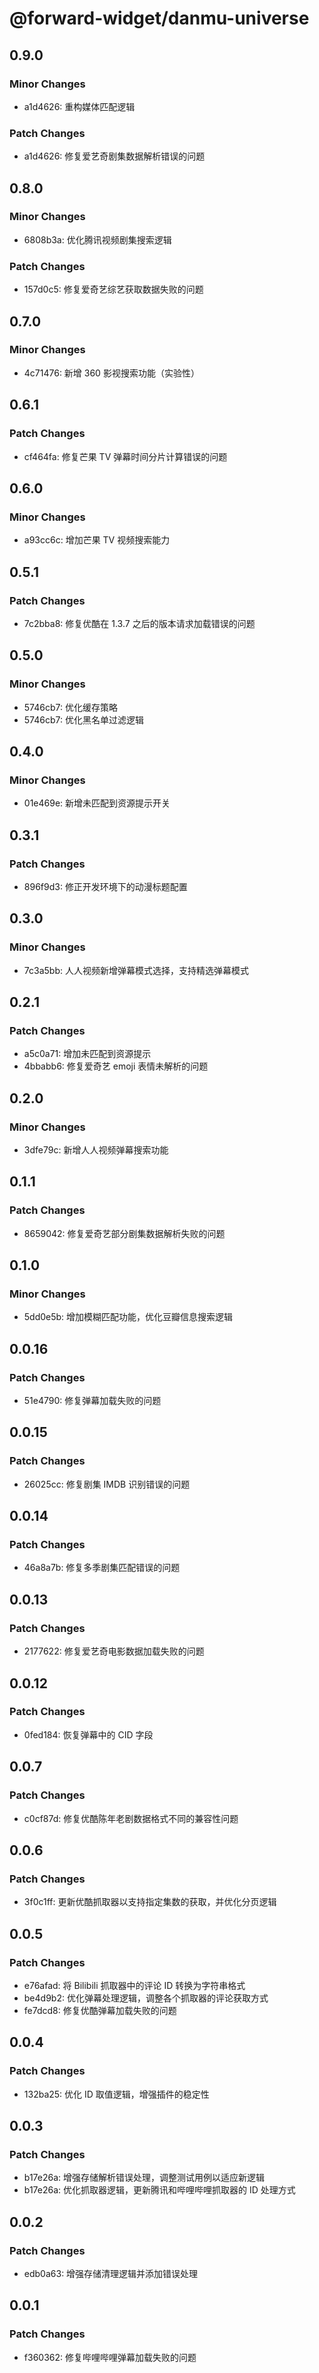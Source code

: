 # @forward-widget/danmu-universe

## 0.9.0

### Minor Changes

- a1d4626: 重构媒体匹配逻辑

### Patch Changes

- a1d4626: 修复爱艺奇剧集数据解析错误的问题

## 0.8.0

### Minor Changes

- 6808b3a: 优化腾讯视频剧集搜索逻辑

### Patch Changes

- 157d0c5: 修复爱奇艺综艺获取数据失败的问题

## 0.7.0

### Minor Changes

- 4c71476: 新增 360 影视搜索功能（实验性）

## 0.6.1

### Patch Changes

- cf464fa: 修复芒果 TV 弹幕时间分片计算错误的问题

## 0.6.0

### Minor Changes

- a93cc6c: 增加芒果 TV 视频搜索能力

## 0.5.1

### Patch Changes

- 7c2bba8: 修复优酷在 1.3.7 之后的版本请求加载错误的问题

## 0.5.0

### Minor Changes

- 5746cb7: 优化缓存策略
- 5746cb7: 优化黑名单过滤逻辑

## 0.4.0

### Minor Changes

- 01e469e: 新增未匹配到资源提示开关

## 0.3.1

### Patch Changes

- 896f9d3: 修正开发环境下的动漫标题配置

## 0.3.0

### Minor Changes

- 7c3a5bb: 人人视频新增弹幕模式选择，支持精选弹幕模式

## 0.2.1

### Patch Changes

- a5c0a71: 增加未匹配到资源提示
- 4bbabb6: 修复爱奇艺 emoji 表情未解析的问题

## 0.2.0

### Minor Changes

- 3dfe79c: 新增人人视频弹幕搜索功能

## 0.1.1

### Patch Changes

- 8659042: 修复爱奇艺部分剧集数据解析失败的问题

## 0.1.0

### Minor Changes

- 5dd0e5b: 增加模糊匹配功能，优化豆瓣信息搜索逻辑

## 0.0.16

### Patch Changes

- 51e4790: 修复弹幕加载失败的问题

## 0.0.15

### Patch Changes

- 26025cc: 修复剧集 IMDB 识别错误的问题

## 0.0.14

### Patch Changes

- 46a8a7b: 修复多季剧集匹配错误的问题

## 0.0.13

### Patch Changes

- 2177622: 修复爱艺奇电影数据加载失败的问题

## 0.0.12

### Patch Changes

- 0fed184: 恢复弹幕中的 CID 字段

## 0.0.7

### Patch Changes

- c0cf87d: 修复优酷陈年老剧数据格式不同的兼容性问题

## 0.0.6

### Patch Changes

- 3f0c1ff: 更新优酷抓取器以支持指定集数的获取，并优化分页逻辑

## 0.0.5

### Patch Changes

- e76afad: 将 Bilibili 抓取器中的评论 ID 转换为字符串格式
- be4d9b2: 优化弹幕处理逻辑，调整各个抓取器的评论获取方式
- fe7dcd8: 修复优酷弹幕加载失败的问题

## 0.0.4

### Patch Changes

- 132ba25: 优化 ID 取值逻辑，增强插件的稳定性

## 0.0.3

### Patch Changes

- b17e26a: 增强存储解析错误处理，调整测试用例以适应新逻辑
- b17e26a: 优化抓取器逻辑，更新腾讯和哔哩哔哩抓取器的 ID 处理方式

## 0.0.2

### Patch Changes

- edb0a63: 增强存储清理逻辑并添加错误处理

## 0.0.1

### Patch Changes

- f360362: 修复哔哩哔哩弹幕加载失败的问题
